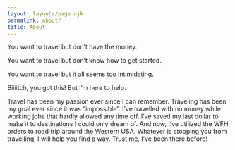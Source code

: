 ```yaml
---
layout: layouts/page.njk
permalink: about/
title: About
---
```

You want to travel but don’t have the money. 

You want to travel but don’t know how to get started.

You want to travel but it all seems too intimidating.

Biiiitch, you got this! But I’m here to help.


Travel has been my passion ever since I can remember. Traveling has been my goal ever since it was “impossible”. I’ve travelled with no money while working jobs that hardly allowed any time off. I’ve saved my last dollar to make it to destinations I could only dream of. And now, I’ve utilized the WFH orders to road trip around the Western USA. Whatever is stopping you from travelling, I will help you find a way. Trust me, I’ve been there before!